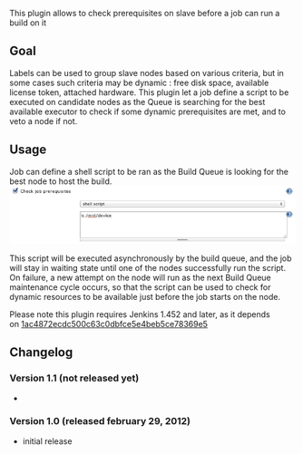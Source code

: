 This plugin allows to check prerequisites on slave before a job can run
a build on it

## Goal

Labels can be used to group slave nodes based on various criteria, but
in some cases such criteria may be dynamic : free disk space, available
license token, attached hardware. This plugin let a job define a script
to be executed on candidate nodes as the Queue is searching for the best
available executor to check if some dynamic prerequisites are met, and
to veto a node if not.

## Usage

Job can define a shell script to be ran as the Build Queue is looking
for the best node to host the build.   
![](docs/images/Capture_d’écran_2012-02-22_à_15.14.13.png)

This script will be executed asynchronously by the build queue, and the
job will stay in waiting state until one of the nodes successfully run
the script. On failure, a new attempt on the node will run as the next
Build Queue maintenance cycle occurs, so that the script can be used to
check for dynamic resources to be available just before the job starts
on the node.

Please note this plugin requires Jenkins 1.452 and later, as it depends
on [1ac4872ecdc500c63c0dbfce5e4beb5ce78369e5](https://github.com/jenkinsci/jenkins/commit/1ac4872ecdc500c63c0dbfce5e4beb5ce78369e5)

## Changelog

### Version 1.1 (not released yet)

-    

### Version 1.0 (released february 29, 2012)

-   initial release
